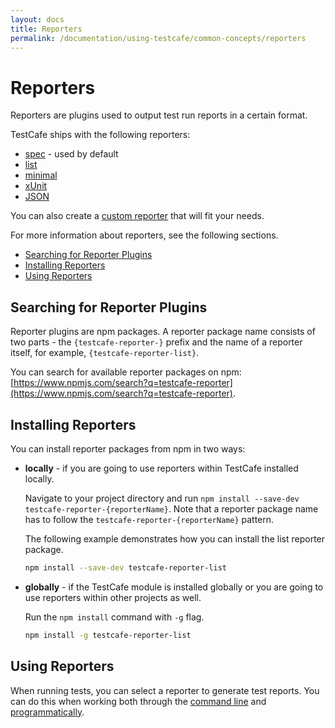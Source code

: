 ```yaml
---
layout: docs
title: Reporters
permalink: /documentation/using-testcafe/common-concepts/reporters
---
```

# Reporters

Reporters are plugins used to output test run reports in a certain format.

TestCafe ships with the following reporters:

* [spec](https://github.com/DevExpress/testcafe-reporter-spec) - used by default
* [list](https://github.com/DevExpress/testcafe-reporter-list)
* [minimal](https://github.com/DevExpress/testcafe-reporter-minimal)
* [xUnit](https://github.com/DevExpress/testcafe-reporter-xunit)
* [JSON](https://github.com/DevExpress/testcafe-reporter-json)

You can also create a [custom reporter](/testcafe/documentation/extending-testcafe/custom-reporter-plugin/) that will fit your needs.

For more information about reporters, see the following sections.

* [Searching for Reporter Plugins](#searching-for-reporter-plugins)
* [Installing Reporters](#installing-reporters)
* [Using Reporters](#using-reporters)

## Searching for Reporter Plugins

Reporter plugins are npm packages. A reporter package name consists of two parts - the `{testcafe-reporter-}` prefix and the name of a reporter itself, for example, `{testcafe-reporter-list}`.

You can search for available reporter packages on npm: [https://www.npmjs.com/search?q=testcafe-reporter](https://www.npmjs.com/search?q=testcafe-reporter).

## Installing Reporters

You can install reporter packages from npm in two ways:

* **locally** - if you are going to use reporters within TestCafe installed locally.

    Navigate to your project directory and run `npm install --save-dev testcafe-reporter-{reporterName}`.
    Note that a reporter package name has to follow the `testcafe-reporter-{reporterName}` pattern.

    The following example demonstrates how you can install the list reporter package.

    ```bash
    npm install --save-dev testcafe-reporter-list
    ```

* **globally** - if the TestCafe module is installed globally or you are going to use reporters within other projects as well.

    Run the `npm install` command with `-g` flag.

    ```bash
    npm install -g testcafe-reporter-list
    ```

## Using Reporters

When running tests, you can select a reporter to generate test reports.
You can do this when working both through the
[command line](/testcafe/documentation/using-testcafe/command-line-interface/#r-name-reporter-name)
and [programmatically](/testcafe/documentation/using-testcafe/programming-interface/Runner/#reporter).